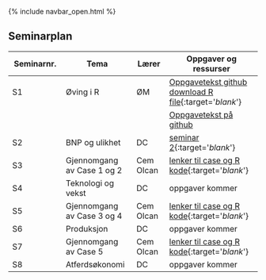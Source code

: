 {% include navbar_open.html %}
## Seminarplan

| Seminarnr. <img width=150/>   | Tema  <img width=250/>     | Lærer <img width=100/>  | Oppgaver og ressurser <img width=200/>  |
|----------------|----------------------------------------------------------------|-----------|--------------------------------------|
|  S1  |   Øving i R                      | ØM     |  [Oppgavetekst github download R file](ovingsoppgaver_1.R){:target='_blank_'}  |
|     |                                    |       | [Oppgavetekst på github](https://github.com/uit-sok-1004-h21/uit-sok-1004-h21.github.io/blob/main/ovingsoppgaver_1.R) |
|  S2 |  BNP og ulikhet    | DC | [seminar 2](seminar2.md){:target='_blank_'}    |
|   S3|  Gjennomgang av Case 1 og 2    | Cem Olcan | [lenker til case og R kode](lenker_til_case_og_R_kode.md){:target='_blank_'}   |
|  S4  | Teknologi og vekst    | DC | oppgaver kommer   |
| S5  |  Gjennomgang av Case 3 og 4    | Cem Olcan | [lenker til case og R kode](lenker_til_case_og_R_kode.md){:target='_blank_'}    |
|  S6 |  Produksjon    | DC | oppgaver kommer    |
|  S7 |  Gjennomgang av Case 5    | Cem Olcan | [lenker til case og R kode](lenker_til_case_og_R_kode.md){:target='_blank_'}   |
| S8  |  Atferdsøkonomi    | DC | oppgaver kommer    |


